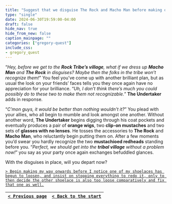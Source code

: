 ```yaml
---
title: "Suggest that we disguise The Rock and Macho Man before making our way to The Rock's village."
type: "single"
date: 2024-06-30T19:59:00-04:00
draft: false
hide_nav: true
hide_from_new: false
caption_mainpage: ""
categories: ["gregory-quest"]
include_css:
- gregory_quest
---
```


“*Hey, before we get to the **Rock Tribe’s village**, what if we dress up **Macho Man** and **The Rock** in disguises? Maybe then the folks in the tribe won’t recognize them!*” You feel you’ve come up with another brilliant plan, but as usual the look on your friends’ faces tells you they once again have no appreciation for your brilliance. “*Uh, I don’t think there’s much you could possibly do to these two to make them not recognizable.*” **The Undertaker** adds in response.

“*C’mon guys, it would be better than nothing wouldn’t it?*” You plead with your allies, who all begin to mumble and look amongst one another. Without another word, **The Undertaker** begins digging through his coat pockets and eventually produces a pair of **orange wigs**, two **clip-on mustaches** and two sets of **glasses with no lenses**. He tosses the accessories to **The Rock** and **Macho Man**, who reluctantly begin putting them on. After a few moments you’d swear you hardly recognize the two **mustachioed redheads** standing before you. “*Perfect, we should get into the **tribal village** without a problem now!*” you say as your party once again exchanges befuddled glances.

With the disguises in place, will you depart now?

[``> Begin making my way onwards before I notice one of my shoelaces has begun to loosen, and insist on stopping everything to redo it, only to then decide the other shoelace is also too loose comparatively and fix that one as well.``](../132)

|[``< Previous page``](../130)|[``< Back to the start``](../)|
|---|---|